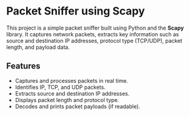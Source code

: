 # Packet Sniffer using Scapy  

This project is a simple packet sniffer built using Python and the **Scapy** library. It captures network packets, extracts key information such as source and destination IP addresses, protocol type (TCP/UDP), packet length, and payload data. 

## Features  
- Captures and processes packets in real time.  
- Identifies IP, TCP, and UDP packets.  
- Extracts source and destination IP addresses.  
- Displays packet length and protocol type.  
- Decodes and prints packet payloads (if readable).  

